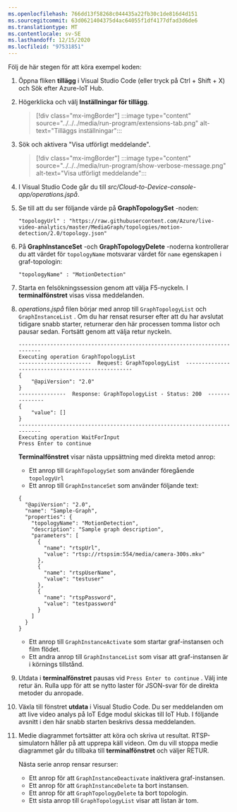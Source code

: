 ```yaml
---
ms.openlocfilehash: 766dd13f58268c044435a22fb30c1de816d4d151
ms.sourcegitcommit: 63d0621404375d4ac64055f1df4177dfad3d6de6
ms.translationtype: MT
ms.contentlocale: sv-SE
ms.lasthandoff: 12/15/2020
ms.locfileid: "97531851"
---
```

Följ de här stegen för att köra exempel koden:

1. Öppna fliken **tillägg** i Visual Studio Code (eller tryck på Ctrl + Shift + X) och Sök efter Azure-IoT Hub.
1. Högerklicka och välj **Inställningar för tillägg**.

    > [!div class="mx-imgBorder"]
    > :::image type="content" source="../../../media/run-program/extensions-tab.png" alt-text="Tilläggs inställningar":::
1. Sök och aktivera "Visa utförligt meddelande".

    > [!div class="mx-imgBorder"]
    > :::image type="content" source="../../../media/run-program/show-verbose-message.png" alt-text="Visa utförligt meddelande":::
1. I Visual Studio Code går du till *src/Cloud-to-Device-console-app/operations.jspå*.
1. Se till att du ser följande värde på **GraphTopologySet** -noden:

    `"topologyUrl" : "https://raw.githubusercontent.com/Azure/live-video-analytics/master/MediaGraph/topologies/motion-detection/2.0/topology.json"`
1. På **GraphInstanceSet** -och **GraphTopologyDelete**  -noderna kontrollerar du att värdet för `topologyName` motsvarar värdet för `name` egenskapen i graf-topologin:

    `"topologyName" : "MotionDetection"`
    
1. Starta en felsökningssession genom att välja F5-nyckeln. I **terminalfönstret** visas vissa meddelanden.
1. *operations.jspå* filen börjar med anrop till `GraphTopologyList` och `GraphInstanceList` . Om du har rensat resurser efter att du har avslutat tidigare snabb starter, returnerar den här processen tomma listor och pausar sedan. Fortsätt genom att välja retur nyckeln.

    ```
    --------------------------------------------------------------------------
    Executing operation GraphTopologyList
    -----------------------  Request: GraphTopologyList  --------------------------------------------------
    {
        "@apiVersion": "2.0"
    }
    ---------------  Response: GraphTopologyList - Status: 200  ---------------
    {
        "value": []
    }
    --------------------------------------------------------------------------
    Executing operation WaitForInput
    Press Enter to continue
    ```
    
    **Terminalfönstret** visar nästa uppsättning med direkta metod anrop:
     * Ett anrop till `GraphTopologySet` som använder föregående `topologyUrl`
     * Ett anrop till `GraphInstanceSet` som använder följande text:
         
    ```
    {
      "@apiVersion": "2.0",
      "name": "Sample-Graph",
      "properties": {
        "topologyName": "MotionDetection",
        "description": "Sample graph description",
        "parameters": [
          {
            "name": "rtspUrl",
            "value": "rtsp://rtspsim:554/media/camera-300s.mkv"
          },
          {
            "name": "rtspUserName",
            "value": "testuser"
          },
          {
            "name": "rtspPassword",
            "value": "testpassword"
          }
        ]
      }
    }
    ```
     
    * Ett anrop till `GraphInstanceActivate` som startar graf-instansen och film flödet.
    * Ett andra anrop till `GraphInstanceList` som visar att graf-instansen är i körnings tillstånd.
1. Utdata i **terminalfönstret** pausas vid `Press Enter to continue` . Välj inte retur än. Rulla upp för att se nytto laster för JSON-svar för de direkta metoder du anropade.
1. Växla till fönstret **utdata** i Visual Studio Code. Du ser meddelanden om att live video analys på IoT Edge modul skickas till IoT Hub. I följande avsnitt i den här snabb starten beskrivs dessa meddelanden.
1. Medie diagrammet fortsätter att köra och skriva ut resultat. RTSP-simulatorn håller på att upprepa käll videon. Om du vill stoppa medie diagrammet går du tillbaka till **terminalfönstret** och väljer RETUR. 

    Nästa serie anrop rensar resurser:

    * Ett anrop för att `GraphInstanceDeactivate` inaktivera graf-instansen.
    * Ett anrop för att `GraphInstanceDelete` ta bort instansen.
    * Ett anrop för att `GraphTopologyDelete` ta bort topologin.
    * Ett sista anrop till `GraphTopologyList` visar att listan är tom.
